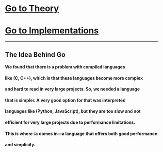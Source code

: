 # [Go to Theory](./Theory/Theory.md)
# [Go to Implementations](./Implementations/Implementations.md)
<hr/>

## The Idea Behind Go
#### We found that there is a problem with compiled languages
#### like (C, C++), which is that these languages become more complex
#### and hard to read in very large projects. So, we needed a language
#### that is simpler. A very good option for that was interpreted
#### languages like (Python, JavaScript), but they are too slow and not
#### efficient for very large projects due to performance limitations.
#### This is where `Go` comes in—a language that offers both good performance
#### and simplicity.


       










